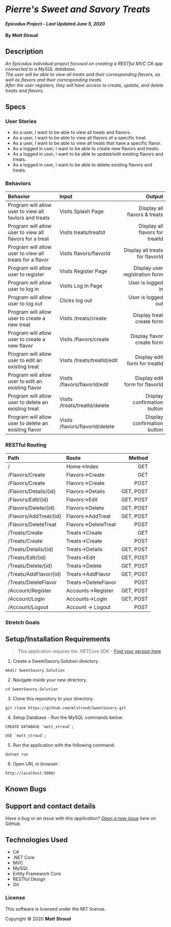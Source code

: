 # _Pierre's Sweet and Savory Treats_

#### _Epicodus Project - Last Updated June 5, 2020_

#### By _**Matt Stroud**_

## Description

_An Epicodus individual project focused on creating a RESTful MVC C# app connected to a MySQL database._  
_The user will be able to view all treats and their corresponding flavors, as well as flavors and their corresponding treats._  
_After the user registers, they will have access to create, update, and delete treats and flavors._


## Specs
### User Stories
* As a user, I want to be able to view all treats and flavors.
* As a user, I want to be able to view all flavors of a specific treat.
* As a user, I want to be able to view all treats that have a specific flavor.
* As a logged in user, I want to be able to create new flavors and treats.
* As a logged in user, I want to be able to update/edit existing flavors and treats.
* As a logged in user, I want to be able to delete existing flavors and treats.

### Behaviors
| Behavior                                                   | Input                            | Output                                 |
|:-----------------------------------------------------------|:---------------------------------|---------------------------------------:|
| Program will allow user to view all favlors and treats     | Visits Splash Page               | Display all flavors & treats           |
| Program will allow user to view all flavors for a treat    | Visits treats/treatId            | Display all flavors for treatId        |
| Program will allow user to view all treats for a flavor    | Visits flavors/flavorId          | Display all treats for flavorId        |
| Program will allow user to register                        | Visits Register Page             | Display user registration form         |
| Program will allow user to log in                          | Visits Log In Page               | User is logged in                      |
| Program will allow user to log out                         | Clicks log out                   | User is logged out                     |
| Program will allow user to create a new treat              | Visits /treats/create            | Display treat create form              |
| Program will allow user to create a new flavor             | Visits /flavors/create           | Display flavor create form             |
| Program will allow user to edit an existing treat          | Visits /treats/treatId/edit      | Display edit form for treatId          |
| Program will allow user to edit an existing flavor         | Visits /flavors/flavorId/edit    | Display edit form for flavorId         |
| Program will allow user to delete an existing treat        | Visits /treats/treatId/delete    | Display confirmation button            |
| Program will allow user to delete an existing flavor       | Visits /flavors/flavorId/delete  | Display confirmation button            |

### RESTful Routing
| Path                     | Route          | Method |
|:-------------------------|:---------------|-------:|
| /                        | Home->Index    | GET    |
| /Flavors/Create          | Flavors->Create | GET    |
| /Flavors/Create          | Flavors->Create | POST    |
| /Flavors/Details/{id}    | Flavors->Details | GET, POST   |
| /Flavors/Edit/{id}      | Flavors->Edit  | GET, POST   |
| /Flavors/Delete/{id}       | Flavors->Delete    | GET, POST   |
| /Flavors/AddTreat/{id}         | Flavors->AddTreat | GET, POST |
| /Flavors/DeleteTreat | Flavors->DeleteTreat | POST |
| /Treats/Create          | Treats->Create | GET    |
| /Treats/Create          | Treats->Create | POST    |
| /Treats/Details/{id}    | Treats->Details | GET, POST   |
| /Treats/Edit/{id}      | Treats->Edit  | GET, POST   |
| /Treats/Delete/{id}       | Treats->Delete    | GET, POST   |
| /Treats/AddFlavor/{id}         | Treats->AddFlavor| GET, POST |
| /Treats/DeleteFlavor | Treats->DeleteFlavor | POST |
| /Account/Register    | Accounts->Register | GET, POST |
| /Account/Login       | Accounts->Login    | GET, POST |
| /Account/Logout      |Account -> Logout   | POST |

### Stretch Goals

## Setup/Installation Requirements
> This application requires the .NETCore SDK - [Find your version here](https://dotnet.microsoft.com/download/dotnet-core/2.2)

1. Create a SweetSavory.Solution directory.
```
mkdir SweetSavory.Solution
```
2. Navigate inside your new directory.
```
cd SweetSavory.Solution
```
3. Clone this repository to your directory.
```
git clone https://github.com/mlstroud/SweetSavory.git
```
4. Setup Database - Run the MySQL commands below:
```
CREATE DATABASE `matt_stroud`;

USE `matt_stroud`;

```
5. Run the application with the following command:
```
dotnet run
```
6. Open URL in browser:
```
http://localhost:5000/
```

## Known Bugs
 
## Support and contact details

_Have a bug or an issue with this application? [Open a new issue](https://github.com/mlstroud/SweetSavory/issues) here on GitHub._

## Technologies Used

* C#
* .NET Core
* MVC
* MySQL
* Entity Framework Core
* RESTful Design
* Git

### License

This software is licensed under the MIT license.

Copyright © 2020 **_Matt Stroud_**